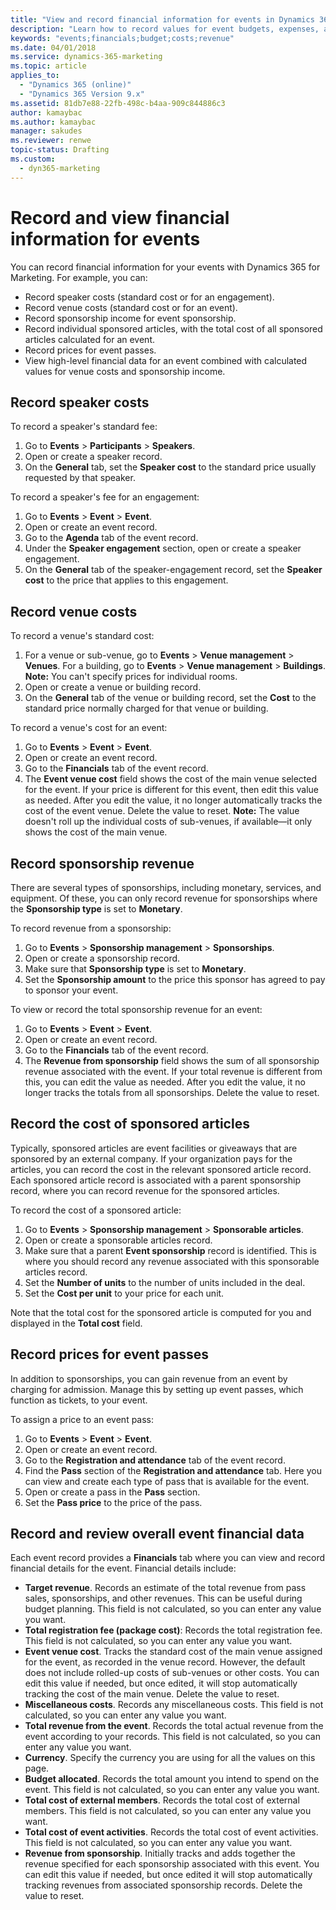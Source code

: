 ```yaml
---
title: "View and record financial information for events in Dynamics 365 for Marketing | Microsoft Docs "
description: "Learn how to record values for event budgets, expenses, and revenue in Dynamics 365 for Marketing"
keywords: "events;financials;budget;costs;revenue"
ms.date: 04/01/2018
ms.service: dynamics-365-marketing
ms.topic: article
applies_to:
  - "Dynamics 365 (online)"
  - "Dynamics 365 Version 9.x"
ms.assetid: 81db7e88-22fb-498c-b4aa-909c844886c3
author: kamaybac
ms.author: kamaybac
manager: sakudes
ms.reviewer: renwe
topic-status: Drafting
ms.custom:
  - dyn365-marketing
---
```


# Record and view financial information for events

You can record financial information for your events with Dynamics 365 for Marketing. For example, you can:
- Record speaker costs (standard cost or for an engagement).
- Record venue costs (standard cost or for an event).
- Record sponsorship income for event sponsorship.
- Record individual sponsored articles, with the total cost of all sponsored articles calculated for an event.
- Record prices for event passes.
- View high-level financial data for an event combined with calculated values for venue costs and sponsorship income.

## Record speaker costs

To record a speaker's standard fee:

1. Go to **Events** > **Participants** > **Speakers**.
1. Open or create a speaker record.
1. On the **General** tab, set the **Speaker cost** to the standard price usually requested by that speaker.

To record a speaker's fee for an engagement:

1. Go to **Events** > **Event** > **Event**.
1. Open or create an event record.
1. Go to the **Agenda** tab of the event record.
1. Under the **Speaker engagement** section, open or create a speaker engagement.
1. On the **General** tab of the speaker-engagement record, set the **Speaker cost** to the price that applies to this engagement.

## Record venue costs

To record a venue's standard cost:

1. For a venue or sub-venue, go to **Events** > **Venue management** > **Venues**. For a building, go to **Events** > **Venue management** > **Buildings**. 
**Note:** You can't specify prices for individual rooms.
1. Open or create a venue or building record.
1. On the **General** tab of the venue or building record, set the **Cost** to the standard price normally charged for that venue or building.

To record a venue's cost for an event:

1. Go to **Events** > **Event** > **Event**.
1. Open or create an event record.
1. Go to the **Financials** tab of the event record.
1. The **Event venue cost** field shows the cost of the main venue selected for the event. If your price is different for this event, then edit this value as needed. After you edit the value, it no longer automatically tracks the cost of the event venue. Delete the value to reset.
**Note:** The value doesn't roll up the individual costs of sub-venues, if available—it only shows the cost of the main venue. 

## Record sponsorship revenue

There are several types of sponsorships, including monetary, services, and equipment. Of these, you can only record revenue for sponsorships where the **Sponsorship type** is set to **Monetary**.

To record revenue from a sponsorship:

1. Go to **Events** > **Sponsorship management** > **Sponsorships**.
1. Open or create a sponsorship record.
1. Make sure that **Sponsorship type** is set to **Monetary**.
1. Set the **Sponsorship amount** to the price this sponsor has agreed to pay to sponsor your event.

To view or record the total sponsorship revenue for an event:

1. Go to **Events** > **Event** > **Event**.
1. Open or create an event record.
1. Go to the **Financials** tab of the event record.
1. The **Revenue from sponsorship** field shows the sum of all sponsorship revenue associated with the event. If your total revenue is different from this, you can edit the value as needed. After you edit the value, it no longer tracks the totals from all sponsorships. Delete the value to reset.

## Record the cost of sponsored articles

Typically, sponsored articles are event facilities or giveaways that are sponsored by an external company. If your organization pays for the articles, you can record the cost in the relevant sponsored article record. Each sponsored article record is associated with a parent sponsorship record, where you can record revenue for the sponsored articles.

To record the cost of a sponsored article:

1. Go to **Events** > **Sponsorship management** > **Sponsorable articles**.
1. Open or create a sponsorable articles record.
1. Make sure that a parent **Event sponsorship** record is identified. This is where you should record any revenue associated with this sponsorable articles record.
1. Set the **Number of units** to the number of units included in the deal.
1. Set the **Cost per unit** to your price for each unit.

Note that the total cost for the sponsored article is computed for you and displayed in the **Total cost** field.

## Record prices for event passes

In addition to sponsorships, you can gain revenue from an event by charging for admission. Manage this by setting up event passes, which function as tickets, to your event.

To assign a price to an event pass:

1. Go to **Events** > **Event** > **Event**.
1. Open or create an event record.
1. Go to the **Registration and attendance** tab of the event record.
1. Find the **Pass** section of the **Registration and attendance** tab. Here you can view and create each type of pass that is available for the event.
1. Open or create a pass in the **Pass** section.
1. Set the **Pass price** to the price of the pass.

## Record and review overall event financial data

Each event record provides a **Financials** tab where you can view and record financial details for the event. Financial details include:

- **Target revenue**. Records an estimate of the total revenue from pass sales, sponsorships, and other revenues. This can be useful during budget planning. This field is not calculated, so you can enter any value you want.
- **Total registration fee (package cost)**: Records the total registration fee. This field is not calculated, so you can enter any value you want.
- **Event venue cost**. Tracks the standard cost of the main venue assigned for the event, as recorded in the venue record. However, the default does not include rolled-up costs of sub-venues or other costs. You can edit this value if needed, but once edited, it will stop automatically tracking the cost of the main venue. Delete the value to reset.
- **Miscellaneous costs**. Records any miscellaneous costs. This field is not calculated, so you can enter any value you want.
- **Total revenue from the event**. Records the total actual revenue from the event according to your records. This field is not calculated, so you can enter any value you want.
- **Currency**. Specify the currency you are using for all the values on this page.
- **Budget allocated**. Records the total amount you intend to spend on the event. This field is not calculated, so you can enter any value you want.
- **Total cost of external members**. Records the total cost of external members. This field is not calculated, so you can enter any value you want.
- **Total cost of event activities**. Records the total cost of event activities. This field is not calculated, so you can enter any value you want.
- **Revenue from sponsorship**. Initially tracks and adds together the revenue specified for each sponsorship associated with this event. You can edit this value if needed, but once edited it will stop automatically tracking revenues from associated sponsorship records. Delete the value to reset.


